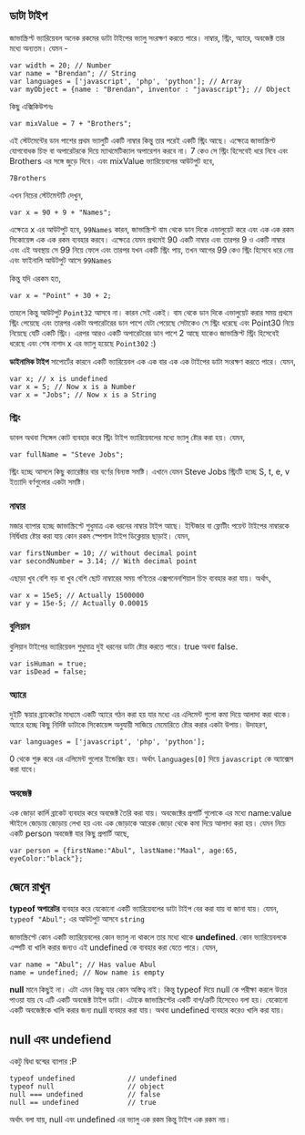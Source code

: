 ## ডাটা টাইপ
জাভাস্ক্রিপ্ট ভ্যারিয়েবল অনেক রকমের ডাটা টাইপের ভ্যালু সংরক্ষণ করতে পারে। নাম্বার, স্ট্রিং, অ্যারে, অবজেক্ট তার মধ্যে অন্যতম। যেমন - 

```
var width = 20; // Number
var name = "Brendan"; // String
var languages = ['javascript', 'php', 'python']; // Array
var myObject = {name : "Brendan", inventor : "javascript"}; // Object
```

কিছু এক্সিকিউশনঃ

```
var mixValue = 7 + "Brothers";
```
এই স্টেটমেন্টের ডান পাশের প্রথম ভ্যালুটি একটি নাম্বার কিন্তু তার পরেই একটি স্ট্রিং আছে। এক্ষেত্রে জাভাস্ক্রিপ্ট যোগবোধক চিহ্ন বা অপারেটরকে দিয়ে ম্যাথমেটিক্যাল অপারেশন করবে না। 7 কেও সে স্ট্রিং হিসেবেই ধরে নিবে এবং Brothers এর সঙ্গে জুড়ে দিবে। এবং mixValue ভ্যারিয়েবলের আউটপুট হবে,
```
7Brothers
```

এখন নিচের স্টেটমেন্টটি দেখুন,

```
var x = 90 + 9 + "Names";
```

এক্ষেত্রে x এর আউটপুট হবে, ```99Names``` কারন, জাভাস্ক্রিপ্ট বাম থেকে ডান দিকে এভালুয়েট করে এবং এক এক রকম সিকোয়েন্স এক এক রকম ব্যবহার করবে। এক্ষেত্রে যেমন প্রথমেই 90 একটি নাম্বার এবং তারপর 9 ও একটি নাম্বার এবং এই অবস্থায় সে 99 নিয়ে ফেলে এবং তারপর যখন একটি স্ট্রিং পায়, তখন আগের 99 কেও স্ট্রিং হিসেবে ধরে নেয় এবং ফাইনালি আউটপুট আসে ```99Names```

কিন্তু যদি এরকম হত,
```
var x = "Point" + 30 + 2;
```

তাহলে কিন্তু আউটপুট ```Point32``` আসবে না। কারন সেই একই। বাম থেকে ডান দিকে এভালুয়েট করার সময় প্রথমে স্ট্রিং পেয়েছে এবং তারপর একটা অপারেটরের ডান পাশে যেটা পেয়েছে সেটাকেও সে স্ট্রিং ধরেছে এবং Point30 নিয়ে নিয়েছে যেটি একটি স্ট্রিং। এরপর আরও একটি অপারেটরের ডান পাশে 2 আছে যাকেও জাভাস্ক্রিপ্ট স্ট্রিং হিসেবেই ধরেছে এবং শেষ নাগাদ x এর ভ্যালু হয়েছে ```Point302``` :)

**ডাইনামিক টাইপ** সাপোর্টের কারনে একটি ভ্যারিয়েবল এক এক বার এক এক টাইপের ডাটা সংরক্ষণ করতে পারে। যেমন,

```
var x; // x is undefined
var x = 5; // Now x is a Number
var x = "Jobs"; // Now x is a String
```


### স্ট্রিং

ডাবল অথবা সিঙ্গেল কোট ব্যবহার করে স্ট্রিং টাইপ ভ্যারিয়েবলের মধ্যে ভ্যালু ষ্টোর করা হয়। যেমন,
```
var fullName = "Steve Jobs";
```
স্ট্রিং হচ্ছে আসলে কিছু ক্যারেক্টার বার বর্ণের বিন্যস্ত সমষ্টি। এখানে যেমন Steve Jobs স্ট্রিংটি হচ্ছে S, t, e, v ইত্যাদি বর্ণগুলোর একটা সমষ্টি।

### নাম্বার

মজার ব্যাপার হচ্ছে জাভাস্ক্রিপ্টে শুধুমাত্র এক ধরনের নাম্বার টাইপ আছে। ইন্টিজার বা ফ্লোটীং পয়েন্ট টাইপের নাম্বারকে নির্দ্বিধায় ষ্টোর করা যায় কোন রকম স্পেশাল টাইপ ডিক্লেয়ার ছাড়াই। যেমন,

```
var firstNumber = 10; // without decimal point
var secondNumber = 3.14; // With decimal point
```

এছাড়া খুব বেশি বড় বা খুব বেশি ছোট নাম্বারের সময় গণিতের এক্সপনেনশিয়াল চিহ্ন ব্যবহার করা যায়। অর্থাৎ,

```
var x = 15e5; // Actually 1500000
var y = 15e-5; // Actually 0.00015
```
### বুলিয়ান

বুলিয়ান টাইপের ভ্যারিয়েবল শুধুমাত্র দুই ধরনের ডাটা ষ্টোর করতে পারে। true অথবা false. 
```
var isHuman = true;
var isDead = false;
```

### অ্যারে

দুইটি স্কয়ার ব্র্যাকেটের মাধ্যমে একটি অ্যারে গঠন করা হয় যার মধ্যে এর এলিমেন্ট গুলো কমা দিয়ে আলাদা করা থাকে। অ্যারে হচ্ছে কিছু নির্দিষ্ট ডাটাকে সিকোয়েন্স অনুযায়ী সাজিয়ে মেমোরিতে ষ্টোর করার একটা উপায়। উদাহরণ,

```
var languages = ['javascript', 'php', 'python'];
```

0 থেকে শুরু করে এর এলিমেন্ট গুলোর ইন্ডেক্সিং হয়। অর্থাৎ ```languages[0]``` দিয়ে ```javascript``` কে অ্যাক্সেস করা যাবে।

### অবজেক্ট

এক জোড়া কার্লি ব্রাকেট ব্যবহার করে অবজেক্ট তৈরি করা যায়। অবজেক্টের প্রপার্টি গুলোকে এর মধ্যে name:value স্টাইলে জোড়ায় জোড়ায় লেখা হয় এবং এক জোড়াকে আরেক জোড়া থেকে কমা দিয়ে আলাদা করা হয়। যেমন নিচে একটি person অবজেক্ট যার কিছু প্রপার্টি আছে,

```
var person = {firstName:"Abul", lastName:"Maal", age:65, eyeColor:"black"};
```

## জেনে রাখুন

**typeof অপারেটর** ব্যবহার করে যেকোনো একটি ভ্যারিয়েবলের ডাটা টাইপ বের করা যায় বা জানা যায়। যেমন,
```typeof "Abul";``` এর আউটপুট আসবে ```string```

জাভাস্ক্রিপ্টে কোন একটি ভ্যারিয়েবলের কোন ভ্যালু না থাকলে তার মধ্যে থাকে **undefined**. কোন ভ্যারিয়েবলকে এম্পটি বা খালি করার জন্যও এই undefined কে ব্যবহার করা যেতে পারে। যেমন, 

```
var name = "Abul"; // Has value Abul
name = undefined; // Now name is empty
```

**null** মানে কিছুই না। এটা এমন কিছু যার কোন অস্তিত্ব নাই। কিন্তু typeof দিয়ে null কে পরীক্ষা করলে উত্তর পাওয়া যায় যে এটি একটি অবজেক্ট টাইপ ডাটা। এটাকে জাভাস্ক্রিপ্টের একটি বাগ/ত্রুটি হিসেবেও বলা হয়। যেকোনো একটি অবজেক্টকে খালি করার জন্য null ব্যবহার করা যায়। অথবা undefined ব্যবহার করেও খালি করা যায়।

## null এবং undefiend
একটু দ্বিধা দ্বন্দ্বের ব্যাপার :P

```
typeof undefined             // undefined
typeof null                  // object
null === undefined           // false
null == undefined            // true
```

অর্থাৎ বলা যায়, null এবং undefined এর ভ্যালু এক রকম কিন্তু টাইপ এক রকম নয়। 


